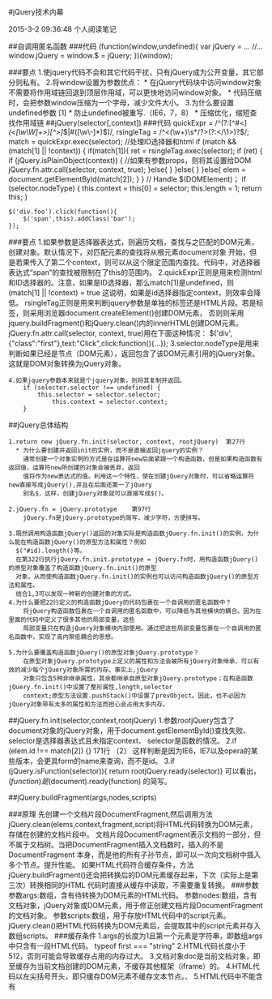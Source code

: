 #jQuery技术内幕

2015-3-2 09:36:48
个人阅读笔记

##自调用匿名函数
###代码
    (function(window,undefined){
        var jQuery = ...
        //...
        window.jQuery = window.$ = jQuery;
    })(window);

###要点
    1.使jquery代码不会和其它代码干扰，只有jQuery成为公开变量，其它部分则私有。
    2.将window设置为参数优点：
        * 在jQuery代码块中访问window对象不需要将作用域链回退到顶层作用域，可以更快地访问window对象。
        * 代码压缩时，会把参数window压缩为一个字母，减少文件大小。
    3.为什么要设置undefined参数 [1]
        * 防止undefined被重写.（IE6，7，8）
        * 压缩优化，缩短查找作用域链
##jQuery(selector[,context])
###代码
    quickExpr = /^(?:[^#<]*(<[\w\W]+>)[^>]*$|#([\w\-]*)$)/,
    rsingleTag = /^<(\w+)\s*\/?>(?:<\/\1>)?$/;
    match = quickExpr.exec(selector);
    //处理ID选择器和html
    if (match && (match[1] || !context)) {
        if(match[1]){
            ret = rsingleTag.exec(selector);
            if (ret) {
                if (jQuery.isPlainObject(context)) {  //如果有参数props，则将其设置给DOM
                    jQuery.fn.attr.call(selector, context, true);
                }else{
                }
            }else{
            }
        }else{
            elem = document.getElementById(match[2]);
        }
    }
    // Handle $(DOMElement)；
    if (selector.nodeType) {
        this.context = this[0] = selector;
        this.length = 1;
        return this;
    }

    $('div.foo').click(function(){
        $('span',this).addClass('bar');
    });

###要点
    1.如果参数是选择器表达式，则遍历文档，查找与之匹配的DOM元素，创建对象。默认情况下，对匹配元素的查找将从根元素document对象
      开始，但是若果传入了第二个context，则可以从这个限定范围内查找。代码中，对选择器表达式“span”的查找被限制在了this的范围内。
    2.quickExpr正则是用来检测html和ID选择器的。注意，如果是ID选择器，那么match[1]是undefined，则(match[1] || !context) = true
      这说明，如果是id选择器指定context，则效率会降低。
      rsingleTag正则是用来判断jquery参数是单独的标签还是HTML片段。若是标签，则采用浏览器document.createElement()创建DOM元素，
      否则则采用jquery.buildFragment()和jQuery.clean()内的innerHTML创建DOM元素。
      jQuery.fn.attr.call(selector, context, true)用在下面这种情况：
        $('div',{"class":"first"},text:"Click",click:function(){...});
    3.selector.nodeType是用来判断如果已经是节点（DOM元素），返回包含了该DOM元素引用的jQuery对象。这就是DOM对象转换为jQuery对象。

    4.如果jquery参数本来就是个jquery对象，则将其复制并返回。
        if (selector.selector !== undefined) {
            this.selector = selector.selector;
                this.context = selector.context;
        }
##jQuery总体结构

    1.return new jQuery.fn.init(selector, context, rootjQuery)  第27行
      * 为什么要创建并返回init的实例，而不是直接返回jquery的实例？
        通常创建一个对象实例的方式是在运算符new后面紧跟一个构造函数，但是如果构造函数有返回值，运算符new所创建的对象会被丢弃，返回
        值将作为new表达式的值。利用这一个特性，使在创建jQuery对象时，可以省略运算符new直接写成jQuery(),并且在后面还第一了jQuery
        别名$，这样，创建jQuery对象就可以直接写成$()。

    2.jQuery.fn = jQuery.prototype    第97行
        jQuery.fn是jQuery.prototype的简写，减少字符，方便拼写。

    3.既然调用构造函数jQuery()返回的对象实际是构造函数jQuery.fn.init()的实例，为什么能在构造函数jQuery()的原型方法和属性？例如
      $("#id).length()等。
      在第322行执行jQuery.fn.init.prototype = jQuery.fn时，用构造函数jQuery()的原型对象覆盖了构造函数jQuery.fn.init()的原型
      对象，从而使构造函数jQuery.fn.init()的实例也可以访问构造函数jQuery()的原型方法和属性。
      结合1,3可以发现一种新的创建对象的方式。
    4.为什么要把22行定义的构造函数jQuery的代码包裹在一个自调用的匿名函数中？
        将jQuery构造函数包裹在一个自调用的匿名函数中，可以降低与其他模块的耦合。因为在里面的代码中定义了很多其他的局部变量，这些
        局部变量只在构造jQuery对象模块内部使用。通过把这些局部变量包裹在一个自调用的匿名函数中，实现了高内聚低耦合的思想。

    5.为什么要覆盖构造函数jQuery()的原型对象jQuery.prototype？
        在原型对象jQuery.prototype上定义的属性和方法会被所有jQuery对象继承，可以有效的减少每个jQuery对象所需的内存。事实上,jQuery
        对象只包含5种非继承属性，其余都继承自原型对象jQuery.prototype；在构造函数jQuery.fn.init()中设置了整形属性,length,selector
        context;原型方法设置.pushStack()中设置了prevObject。因此，也不必因为jQuery对象带有太多的属性和方法而担心会占用太多内存。
##jQuery.fn.init(selector,context,rootjQuery)
    1.参数rootjQuery包含了document对象的jQuery对象，用于document.getElementById()查找失败、selector是选择器表达式且未指定context、
    selector是函数的情况。
    2.if (elem.id !== match[2]) {}  171行   （2）
        这样判断是因为IE6，IE7以及opera的某些版本，会更具form的name来查询，而不是id。
    3.if (jQuery.isFunction(selector)){ return rootjQuery.ready(selector)}
        可以看出，$(function)是$(document).ready(function) 的简写。

##jQuery.buildFragment(args,nodes,scripts)

###原理
      先创建一个文档片段DocumentFragment,然后调用方法jQuery.clean(elems,context,fragment,script)将HTML代码转换为DOM元素，
    存储在创建的文档片段中。
      文档片段DocumentFragment表示文档的一部分，但不属于文档树。当把DocumentFragment插入文档数时，插入的不是DocumentFragment
    本身，而是他的所有子孙节点，即可以一次向文档树中插入多个节点。提升性能。
      如果HTML代码符合缓存条件，方法jQuery.buildFragment()还会把转换后的DOM元素缓存起来，下次（实际上是第三次）转换相同的HTML
    代码时直接从缓存中读取，不需要重复转换。
###参数
      参数args:数组，含有待转换为DOM元素的HTML代码。
      参数nodes:数组，含有文档对象，jQuery对象或DOM元素，用于修正创建文档片段DocumentFragment的文档对象。
      参数scripts:数组，用于存放HTML代码中的script元素。jQuery.clean()把HTML代码转换为DOM元素后，会提取其中的script元素并存入
    数组scripts。
###缓存条件
    1.args的长度为1且第一个元素是字符串，即数组args中只含有一段HTML代码。 typeof first === "string"
    2.HTML代码长度小于512，否则可能会导致缓存占用的内存过大。
    3.文档对象doc是当前文档对象，即至缓存为当前文档创建的DOM元素，不缓存其他框架（iframe）的。
    4.HTML代码以左尖括号开头，即只缓存DOM元素不缓存文本节点。、
    5.HTML代码中不能含有<script>,<object>,<embed>,<option>,<style> 因为如果缓存option会导致丢失option的选中状态。
    6.当前浏览器可以正确的复制单选按钮和复选框的选中状态checked,或者HTML代码中单选按钮和复选按钮没有被选中。
    7.当前浏览器可以正确地复制HTML5元素或者HTML代码中没有HTML5标签。

##jQuery.clean(elems,context,fragment,script)

###原理
      方法jQuery.clean()负责把HTML代码转换成DOM元素，并提取其中的script元素。该方法先创建一个临时的div元素，并将其插入一个
    安全的文档片段中，然后把HTML元素代码赋值给div元素的innerHTML属性，浏览器会自动生成DOM元素，最后解析div元素的子元素得到
    转换后的DOM元素。
      安全文档片段指能正确渲染HTML5元素的文档片段，通过在文档片段上创建HTML5元素，可以教会浏览器正确的渲染HTML5元素。
      如果HTML代码中含有需要包裹在父标签中的子标签，例如<option>需要包裹在<select>中，方法jQuery.clean()会先在HTML
    代码的前后加上父标签和关闭标签，在设置临时div元素的innerHTML属性生成DOM元素后，在层层剥去包裹的父元素，取出HTML
    代码对应的DOM元素。
      如果HTML代码中含有<script>标签，为了能执行其中的script代码或者其引用的文件，在设置临时div元素的innerHTML属性
    生成DOM元素后，jQuery.clean()会提取<script>中的元素放入scripts数组中.注意，含有<script>标签的HTML代码设置给某
    个元素innerHTML后，其中的script代码并不会自动执行，所引用的javascript文件也不会加载和执行。(3-script自动执行)

###参数
      参数elems:数组，包含了待转换的HTML代码。
      参数context：文档对象，该参数在方法jQuery.buildFragment()中被修改为正确的文档对象（变量doc），稍后会调用它
    的方法createTextNode()创建文本节点、调用方法createElement()创建临时div元素。
      参数fragment：文档片段，作为存放转换后的DOM元素的占位符，该参数在jQuery.buildFragment中被创建。
      参数scripts：数组，用于存放转换后的DOM元素中的scripts元素。
###修正文档
    * 由于在.before()和.after()中直接调用clean()方法，并且只传入elems参数，所以要对context进行修正。
    * context = context || document
    由于在IE中，context.createElement失败返回的是object，所以还需增加验证
    if( typeof context.createElement ==="undefined"){
        context = context.ownerDocument || context[0] && context[0].ownerDocument || document;
    }

    * 创建option如果包含在单选的<select>中，创建的第一个option元素的属性会被浏览器默认设置为true，而如果
    包含在多选的<select multiple='multiple'>中，则不会被浏览器修改。
    * 在IE9以下的浏览器中，不能序列化标签<link>和<script>,即通过浏览器的innerHTML机制不能将其转换为对应的
    script元素和link元素。解决方案是在标签<link>和<script>外面再包裹一层元素再转换。包裹的元素定义在
    wrapMap._default中，_default默认为[0,"",""],如果jQuery.support.htmlSerialize为false，则会在第5675
    行被修正为[1,"div<div>","</div>"]。                          (4-innerHTML插入script元素兼容性问题)
    * 创建安全片段:IE9以下的浏览器不支持HTML5元素，如果遇到未知标签（如<article>）,浏览器会向DOM树插入一个
    没有子元素的空元素。解决方法是在使用未知标签之前，使用document.createElement('未知标签')创建一个对应的
    DOM元素，这样就“教会”浏览器正确的解析和渲染这个未知标签。    (jQuery1.7.1 5667行)
    * 利用浏览器的innerHTML机制将HTML代码转换为DOM元素
    先为HTML代码包裹必要的父标签，然后赋值给临时的div元素的innerHTML属性，从而将HTML代码转换为DOM元素，之后
    再层层剥去包裹的父元素，得到转换后的DOM元素。
    * 返回转换后的DOM元素，如果传入了文档片段fragment和数组scripts，那么调用jQuery.clean()的代码应从fragment
    中读取转换后的DOM元素，从scripts中读取合法的script元素。如果未传入，则只能使用返回值ret.